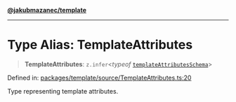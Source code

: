 [**@jakubmazanec/template**](../README.md)

---

# Type Alias: TemplateAttributes

> **TemplateAttributes**: `z.infer`\<_typeof_
> [`templateAttributesSchema`](../variables/templateAttributesSchema.md)\>

Defined in:
[packages/template/source/TemplateAttributes.ts:20](https://github.com/jakubmazanec/tools/blob/7c5f40d811171692b72a47160bc33d644201b16a/packages/template/source/TemplateAttributes.ts#L20)

Type representing template attributes.
